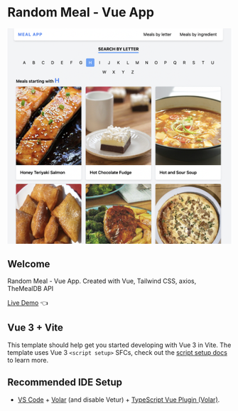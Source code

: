 # Random Meal - Vue App

![Design preview for Random Meal - Vue App](./design-preview/design-preview.png)

## Welcome

Random Meal - Vue App. Created with Vue, Tailwind CSS, axios, TheMealDB API

[Live Demo](https://random-meal-vue-app.vercel.app/) 👈

## Vue 3 + Vite

This template should help get you started developing with Vue 3 in Vite. The template uses Vue 3 `<script setup>` SFCs, check out the [script setup docs](https://v3.vuejs.org/api/sfc-script-setup.html#sfc-script-setup) to learn more.

## Recommended IDE Setup

- [VS Code](https://code.visualstudio.com/) + [Volar](https://marketplace.visualstudio.com/items?itemName=Vue.volar) (and disable Vetur) + [TypeScript Vue Plugin (Volar)](https://marketplace.visualstudio.com/items?itemName=Vue.vscode-typescript-vue-plugin).
